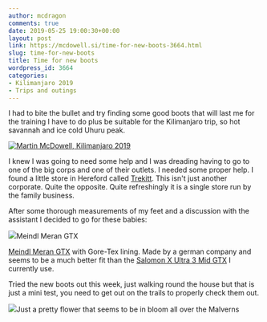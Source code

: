 ```yaml
---
author: mcdragon
comments: true
date: 2019-05-25 19:00:30+00:00
layout: post
link: https://mcdowell.si/time-for-new-boots-3664.html
slug: time-for-new-boots
title: Time for new boots
wordpress_id: 3664
categories:
- Kilimanjaro 2019
- Trips and outings
---
```





I had to bite the bullet and try finding some good boots that will last me for the training I have to do plus be suitable for the Kilimanjaro trip, so hot savannah and ice cold Uhuru peak.







[![Martin McDowell, Kilimanjaro 2019](https://img.mcdowell.si/2019/03/martin-kili.ai_.svg_.png)](https://mcdowell.si/climbing-mount-kilimanjaro-the-start-of-the-adventure-3594.html/martin-kili-ai-svg)







I knew I was going to need some help and I was dreading having to go to one of the big corps and one of their outlets. I needed some proper help. I found a little store in Hereford called [Trekitt](https://www.trekitt.co.uk/). This isn't just another corporate. Quite the opposite. Quite refreshingly it is a single store run by the family business. 







After some thorough measurements of my feet and a discussion with the assistant I decided to go for these babies:





[![](https://img.mcdowell.si/2019/05/2019-05-26-10.58.27-1024x576.jpg)](https://mcdowell.si/?attachment_id=3699)Meindl Meran GTX





[Meindl Meran GTX](https://meindl.de/product/meran-gtx-en/?lang=en) with Gore-Tex lining. Made by a german company and seems to be a much better fit than the [Salomon X Ultra 3 Mid GTX](https://www.salomon.com/en-gb/shop-emea/product/x-ultra-3-mid-gtx.html#848=9764) I currently use. 







Tried the new boots out this week, just walking round the house but that is just a mini test, you need to get out on the trails to properly check them out. 









![](https://img.mcdowell.si/2019/05/2019-05-25-14.04.05-576x1024.jpg)Just a pretty flower that seems to be in bloom all over the Malverns








